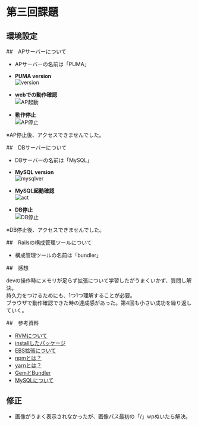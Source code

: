# 第三回課題

## 環境設定

##　APサーバーについて

- APサーバーの名前は「PUMA」

- **PUMA version**  
![version](RaiseTech_02/lecture3/version.png)

- **webでの動作確認**   
![AP起動](RaiseTech_02/lecture3/AP起動.png)


- **動作停止**  
![AP停止](RaiseTech_02/lecture3/AP停止.png)

※AP停止後、アクセスできませんでした。


##　DBサーバーについて

- DBサーバーの名前は「MySQL」

- **MySQL version**  
![mysqlver](RaiseTech_02/lecture3/MySQL.png)

- **MySQL起動確認**  
![act](RaiseTech_02/lecture3/MySQL(Act).png)

- **DB停止**  
![DB停止](RaiseTech_02/lecture3/DB停止.png)

※DB停止後、アクセスできませんでした。


##　Railsの構成管理ツールについて

- 構成管理ツールの名前は「bundler」


##　感想

devの操作時にメモリが足らず拡張について学習したがうまくいかず、質問し解決。  
持久力をつけるためにも、1つ1つ理解することが必要。  
ブラウザで動作確認できた時の達成感があった。第4回も小さい成功を繰り返していく。

##　参考資料

- [RVMについて](https://qiita.com/yunzeroin/items/f685c66a5455d354f6b6)
- [installしたパッケージ](https://rvm.io/)
- [EBS拡張について](https://qiita.com/naguramasashi/items/88afc3253d5d79c69ceb)
- [npmとは？](https://qiita.com/akitaaa/items/05f973df9c54cec23419)
- [yarnとは？](https://qiita.com/akitaaa/items/c97ff951ca31298f3f24)
- [GemとBundler](https://qiita.com/uhooi/items/4abf8c282ae23a259e4f)
- [MySQLについて](https://liginc.co.jp/644044)

## 修正

- 画像がうまく表示されなかったが、画像パス最初の「/」wpぬいたら解決。